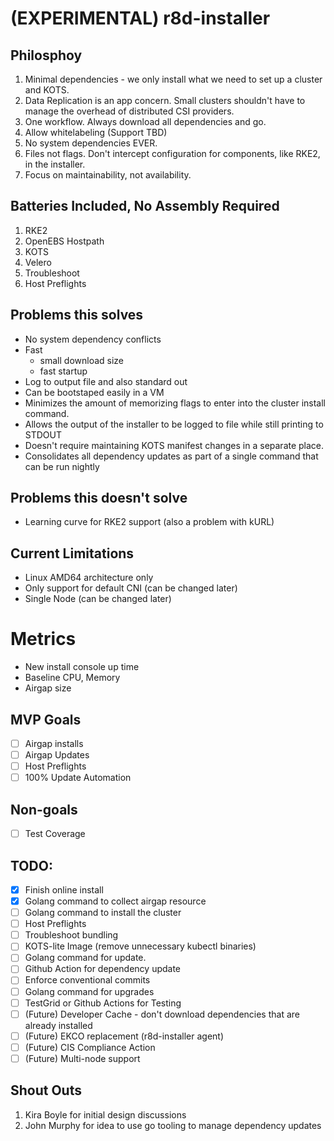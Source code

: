 # (EXPERIMENTAL) r8d-installer 

## Philosphoy 
1. Minimal dependencies - we only install what we need to set up a cluster and KOTS.
1. Data Replication is an app concern. Small clusters shouldn't have to manage the overhead of distributed CSI providers.
1. One workflow. Always download all dependencies and go.
1. Allow whitelabeling (Support TBD)
1. No system dependencies EVER.
1. Files not flags. Don't intercept configuration for components, like RKE2, in the installer.
1. Focus on maintainability, not availability.

## Batteries Included, No Assembly Required
1. RKE2
1. OpenEBS Hostpath
1. KOTS
1. Velero
1. Troubleshoot
1. Host Preflights

## Problems this solves
- No system dependency conflicts
- Fast
  - small download size
  - fast startup
- Log to output file and also standard out
- Can be bootstaped easily in a VM
- Minimizes the amount of memorizing flags to enter into the cluster install command.
- Allows the output of the installer to be logged to file while still printing to STDOUT
- Doesn't require maintaining KOTS manifest changes in a separate place.
- Consolidates all dependency updates as part of a single command that can be run nightly

## Problems this doesn't solve
- Learning curve for RKE2 support (also a problem with kURL)

## Current Limitations
- Linux AMD64 architecture only
- Only support for default CNI (can be changed later)
- Single Node (can be changed later)

# Metrics 
- New install console up time
- Baseline CPU, Memory
- Airgap size

## MVP Goals
- [ ] Airgap installs
- [ ] Airgap Updates
- [ ] Host Preflights
- [ ] 100% Update Automation

## Non-goals
- [ ] Test Coverage
## TODO:
- [X] Finish online install
- [X] Golang command to collect airgap resource
- [ ] Golang command to install the cluster
- [ ] Host Preflights 
- [ ] Troubleshoot bundling
- [ ] KOTS-lite Image (remove unnecessary kubectl binaries)
- [ ] Golang command for update.
- [ ] Github Action for dependency update
- [ ] Enforce conventional commits
- [ ] Golang command for upgrades
- [ ] TestGrid or Github Actions for Testing
- [ ] (Future) Developer Cache - don't download dependencies that are already installed 
- [ ] (Future) EKCO replacement (r8d-installer agent)
- [ ] (Future) CIS Compliance Action
- [ ] (Future) Multi-node support

## Shout Outs
1. Kira Boyle for initial design discussions
1. John Murphy for idea to use go tooling to manage dependency updates
